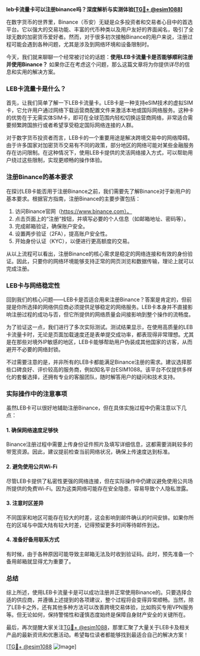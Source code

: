 **leb卡流量卡可以注册binance吗？深度解析与实测体验[[TG💪+ @esim1088](https://t.me/s/esim1088)]**

在数字货币的世界里，Binance（币安）无疑是众多投资者和交易者心目中的首选平台。它以强大的交易功能、丰富的代币种类以及用户友好的界面闻名，吸引了全球无数的加密货币爱好者。然而，对于很多初次接触Binance的用户来说，注册过程可能会遇到各种问题，尤其是涉及到网络环境和设备限制时。

今天，我们就来聊聊一个经常被讨论的话题：**使用LEB卡流量卡是否能够顺利注册并使用Binance？** 如果你正在考虑这个问题，那么这篇文章将为你提供详尽的信息和实用的解决方案。

### LEB卡流量卡是什么？

首先，让我们简单了解一下LEB卡流量卡。LEB卡是一种支持eSIM技术的虚拟SIM卡，它允许用户通过网络下载运营商配置文件来激活本地或国际网络服务。这种卡的优势在于无需实体SIM卡，即可在全球范围内轻松切换运营商网络，非常适合需要频繁跨国旅行或者希望享受稳定国际网络连接的人群。

对于数字货币投资者而言，LEB卡的一个重要用途是解决跨境交易中的网络障碍。由于许多国家对加密货币交易有不同的政策，部分地区的网络可能对某些金融服务存在访问限制。在这种情况下，使用LEB卡提供的灵活网络接入方式，可以帮助用户绕过这些限制，实现更顺畅的操作体验。

### 注册Binance的基本要求

在探讨LEB卡能否用于注册Binance之前，我们需要先了解Binance对于新用户的基本要求。根据官方指南，注册Binance的主要步骤包括：

1. 访问Binance官网（https://www.binance.com）。
2. 点击页面上的“注册”按钮，并填写必要的个人信息（如邮箱地址、密码等）。
3. 完成邮箱验证，确保账户安全。
4. 设置两步验证（2FA），提高账户安全性。
5. 开始身份认证（KYC），以便进行更高额度的交易。

从以上流程可以看出，注册Binance的核心需求是稳定的网络连接和有效的身份验证。因此，只要你的网络环境能够支持正常的网页浏览和数据传输，理论上就可以完成注册。

### LEB卡与网络稳定性

回到我们的核心问题——LEB卡是否适合用来注册Binance？答案是肯定的，但前提是你所选择的网络供应商必须提供足够稳定的网络服务。LEB卡本身并不直接影响注册过程的成功与否，但它所提供的网络质量会间接影响到整个操作的流畅度。

为了验证这一点，我们进行了多次实际测试。测试结果显示，在使用高质量的LEB卡流量卡时，无论是页面加载速度还是表单提交成功率，都表现得非常理想。尤其是在那些对境外IP敏感的地区，LEB卡能够帮助用户伪装成其他国家的访客，从而避开不必要的网络封锁。

不过需要注意的是，并非所有的LEB卡都能满足Binance注册的需求。建议选择那些口碑良好、评价较高的服务商，例如知名平台ESIM1088。该平台不仅提供多样化的套餐选择，还拥有专业的客服团队，随时解答用户的疑问和技术支持。

### 实际操作中的注意事项

虽然LEB卡可以很好地辅助注册Binance，但在具体实施过程中仍需注意以下几点：

#### 1. 确保网络速度足够快
Binance注册过程中需要上传身份证件照片及填写详细信息，这都需要消耗较多的带宽资源。因此，建议提前检查当前网络状况，确保上传速度达到标准。

#### 2. 避免使用公共Wi-Fi
尽管LEB卡提供了私密性更强的网络连接，但在实际操作中仍建议避免使用公共场所提供的免费Wi-Fi。因为这类网络可能存在安全隐患，容易导致个人隐私泄露。

#### 3. 注意时区差异
不同国家和地区可能存在较大的时差，这会影响到邮件确认的时间安排。如果你所在的区域与中国大陆有较大时差，记得预留更多时间等待邮件到达。

#### 4. 准备好备用联系方式
有时候，由于各种原因可能导致主邮箱无法及时收到验证码。此时，预先准备一个备用邮箱就显得尤为重要了。

### 总结

综上所述，使用LEB卡流量卡是可以成功注册并正常使用Binance的。只要选择合适的供应商，并遵循上述提到的各项建议，整个过程将会变得异常顺畅。当然，除了LEB卡之外，还有其他多种方法可以改善跨境交易体验，比如购买专用VPN服务等。但无论如何，保持警惕性和谨慎态度始终是保障自身财产安全的关键所在。

最后，再次提醒大家关注[TG💪+ @esim1088](https://t.me/s/esim1088)，那里汇聚了大量关于LEB卡及相关产品的最新资讯和优惠活动。希望每位读者都能够找到最适合自己的解决方案！

[[TG💪+ @esim1088](https://t.me/s/esim1088) ![Image](https://i.postimg.cc/4NQfJmqS/Snipaste-2025-05-13-00-14-12.png)]